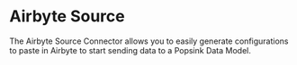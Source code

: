 # Airbyte Source

The Airbyte Source Connector allows you to easily generate configurations to paste in Airbyte to start sending data to a Popsink Data Model.
